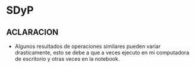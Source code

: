 # SDyP

## ACLARACION

- Algunos resultados de operaciones similares pueden variar drasticamente, esto se debe a que a veces ejecuto en mi computadora de escritorio y otras veces en la notebook.

